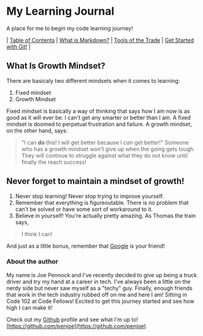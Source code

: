 # My Learning Journal

A place for me to begin my code learning journey!

| [Table of Contents](https://penjoe.github.io/learning-journal/) | [What is Markdown?](https://penjoe.github.io/learning-journal/markdown) | [Tools of the Trade](https://penjoe.github.io/learning-journal/coders-computer) | [Get Started with Git!](http://penjoe.github.io/learning-journal/git) |

## What Is Growth Mindset?

There are basicaly two different mindsets when it comes to learning:
  1. Fixed mindset
  2. Growth Mindset
  
Fixed mindset is basically a way of thinking that says how I am now is as good as it will ever be. I can't get any smarter or better than I am. A fixed mindset is doomed to perpetual frustration and failure. A growth mindset, on the other hand, says:
>"I can **do** this! I will get better because I *can* get better!"
Someone who has a growth mindset won't give up when the going gets tough. They will continue to struggle against what they do not know until finally the reach success!

## Never forget to maintain a mindset of growth!
1. Never stop learning! Never stop trying to improve yourself.
2. Remember that everything is figureoutable. There is no problem that can't be solved or have some sort of workaround to it.
3. Believe in yourself! You're actually pretty amazing. As Thomas the train says,
>I think I can!

And just as a little bonus, remember that [Google](https://www.google.com) is your friend!

### About the author
My name is Joe Pennock and I've recently decided to give up being a truck driver and try my hand at a career in tech. I've always been a little on the nerdy side but never saw myself as a "techy" guy. Finally, enough friends that work in the tech industry rubbed off on me and here I am! Sitting in Code 102 at Code Fellows! Excited to get this journey started and see how high I can make it! 

Check out my [Github](https://github.com/penjoe) profile and see what I'm up to!
[https://github.com/penjoe](https://github.com/penjoe)

